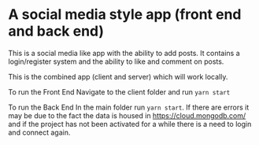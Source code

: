 # A social media style app (front end and back end)

This is a social media like app with the ability to add posts.
It contains a login/register system and the ability to like and comment on posts.

This is the combined app (client and server) which will work locally.

To run the Front End
Navigate to the client folder and run `yarn start`

To run the Back End
In the main folder run `yarn start`.
If there are errors it may be due to the fact the data is housed in https://cloud.mongodb.com/ and if the project has not been activated for a while there is a need to login and connect again.
